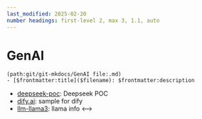 ```yaml
---
last_modified: 2025-02-20
number headings: first-level 2, max 3, 1.1, auto
---
```


# GenAI

```expander
(path:git/git-mkdocs/GenAI file:.md)
- [$frontmatter:title]($filename): $frontmatter:description
```
- [deepseek-poc](deepseek-poc): Deepseek POC
- [dify.ai](dify-sample): sample for dify
- [llm-llama3](llm-llama2-llama3): llama info
<-->




